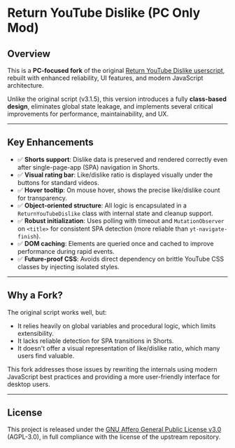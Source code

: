 # Return YouTube Dislike (PC Only Mod)

## Overview

This is a **PC-focused fork** of the original [Return YouTube Dislike userscript](https://github.com/Anarios/return-youtube-dislike/blob/main/Extensions/UserScript/Return%20Youtube%20Dislike.user.js), rebuilt with enhanced reliability, UI features, and modern JavaScript architecture.

Unlike the original script (v3.1.5), this version introduces a fully **class-based design**, eliminates global state leakage, and implements several critical improvements for performance, maintainability, and UX.

---

## Key Enhancements

- ✅ **Shorts support**: Dislike data is preserved and rendered correctly even after single-page-app (SPA) navigation in Shorts.
- ✅ **Visual rating bar**: Like/dislike ratio is displayed visually under the buttons for standard videos.
- ✅ **Hover tooltip**: On mouse hover, shows the precise like/dislike count for transparency.
- ✅ **Object-oriented structure**: All logic is encapsulated in a `ReturnYouTubeDislike` class with internal state and cleanup support.
- ✅ **Robust initialization**: Uses polling with timeout and `MutationObserver` on `<title>` for consistent SPA detection (more reliable than `yt-navigate-finish`).
- ✅ **DOM caching**: Elements are queried once and cached to improve performance during rapid events.
- ✅ **Future-proof CSS**: Avoids direct dependency on brittle YouTube CSS classes by injecting isolated styles.

---

## Why a Fork?

The original script works well, but:
- It relies heavily on global variables and procedural logic, which limits extensibility.
- It lacks reliable detection for SPA transitions in Shorts.
- It doesn't offer a visual representation of like/dislike ratio, which many users find valuable.

This fork addresses those issues by rewriting the internals using modern JavaScript best practices and providing a more user-friendly interface for desktop users.

---

## License

This project is released under the [GNU Affero General Public License v3.0](https://www.gnu.org/licenses/agpl-3.0.html) (AGPL-3.0), in full compliance with the license of the upstream repository.

